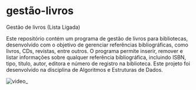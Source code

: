 # gestão-livros
Gestão de livros (Lista Ligada)

Este repositório contém um programa de gestão de livros para bibliotecas, desenvolvido com o objetivo de gerenciar referências bibliográficas, como livros, CDs, revistas, entre outros. O programa permite inserir, remover e listar informações sobre qualquer referência bibliográfica, incluindo ISBN, tipo, título, autor, editora e número de registro na biblioteca. Este projeto foi desenvolvido na disciplina de Algoritmos e Estruturas de Dados.






![video_](https://github.com/user-attachments/assets/cc9bda9f-4944-40d4-924f-81774d2ac655)


